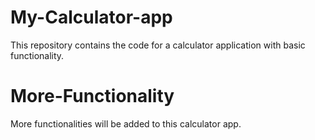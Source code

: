 # My-Calculator-app
This repository contains the code for a calculator application with basic functionality.

# More-Functionality
More functionalities will be added to this calculator app.
